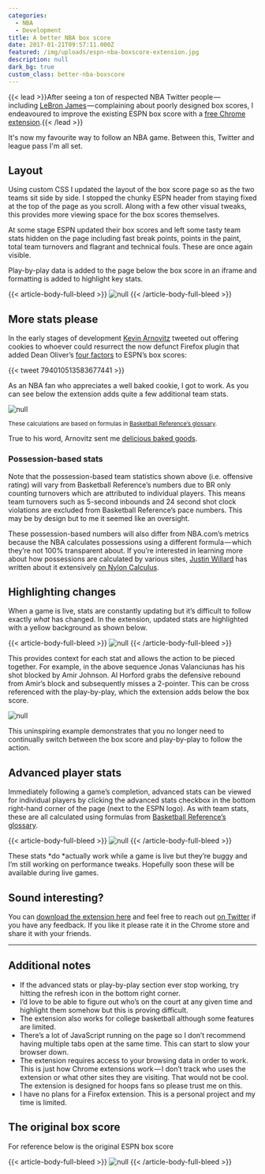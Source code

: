 ```yaml
---
categories:
  - NBA
  - Development
title: A better NBA box score
date: 2017-01-21T09:57:11.000Z
featured: /img/uploads/espn-nba-boxscore-extension.jpg
description: null
dark_bg: true
custom_class: better-nba-boxscore
---
```


{{< lead >}}After seeing a ton of respected NBA Twitter people — including [LeBron James](https://twitter.com/KingJames/status/784207016877256704) — complaining about poorly designed box scores, I endeavoured to improve the existing ESPN box score with a [free Chrome extension](https://goo.gl/3DmHU1).{{< /lead >}}

It's now my favourite way to follow an NBA game. Between this, Twitter and league pass I'm all set.

## Layout

Using custom CSS I updated the layout of the box score page so as the two teams sit side by side. I stopped the chunky ESPN header from staying fixed at the top of the page as you scroll. Along with a few other visual tweaks, this provides more viewing space for the box scores themselves.

At some stage ESPN updated their box scores and left some tasty team stats hidden on the page including fast break points, points in the paint, total team turnovers and flagrant and technical fouls. These are once again visible.

Play-by-play data is added to the page below the box score in an iframe and formatting is added to highlight key stats.

{{< article-body-full-bleed >}}
![null](/img/uploads/box-score-layout.jpg)
{{< /article-body-full-bleed >}}

## More stats please

In the early stages of development [Kevin Arnovitz](https://twitter.com/kevinarnovitz) tweeted out offering cookies to whoever could resurrect the now defunct Firefox plugin that added Dean Oliver’s [four factors](http://www.basketball-reference.com/about/factors.html) to ESPN’s box scores:

{{< tweet 794010513583677441 >}}

As an NBA fan who appreciates a well baked cookie, I got to work. As you can see below the extension adds quite a few additional team stats.

![null](/img/uploads/box-score-stats-team-stats.png)

<small>These calculations are based on formulas in [Basketball Reference’s glossary](http://www.basketball-reference.com/about/glossary.html).</small>

True to his word, Arnovitz sent me [delicious baked goods](https://twitter.com/lenymo/status/799756952335060992).

### Possession-based stats

Note that the possession-based team statistics shown above (i.e. offensive rating) will vary from Basketball Reference’s numbers due to BR only counting turnovers which are attributed to individual players. This means team turnovers such as 5-second inbounds and 24 second shot clock violations are excluded from Basketball Reference’s pace numbers. This may be by design but to me it seemed like an oversight.

These possession-based numbers will also differ from NBA.com’s metrics because the NBA calculates possessions using a different formula — which they’re not 100% transparent about. If you’re interested in learning more about how possessions are calculated by various sites, [Justin Willard](https://twitter.com/acrossthecourt) has written about it extensively [on Nylon Calculus](http://nyloncalculus.com/2015/12/21/nylon-calculus-101-possessions/).

## Highlighting changes

When a game is live, stats are constantly updating but it’s difficult to follow exactly *what* has changed. In the extension, updated stats are highlighted with a yellow background as shown below.

{{< article-body-full-bleed >}}
![null](/img/uploads/box-score-stats-play-sequence.jpg)
{{< /article-body-full-bleed >}}

This provides context for each stat and allows the action to be pieced together. For example, in the above sequence Jonas Valanciunas has his shot blocked by Amir Johnson. Al Horford grabs the defensive rebound from Amir’s block and subsequently misses a 2-pointer. This can be cross referenced with the play-by-play, which the extension adds below the box score.

![null](/img/uploads/play-by-play-stats-play-sequence.png)

This uninspiring example demonstrates that you no longer need to continually switch between the box score and play-by-play to follow the action.

## Advanced player stats

Immediately following a game’s completion, advanced stats can be viewed for individual players by clicking the advanced stats checkbox in the bottom right-hand corner of the page (next to the ESPN logo). As with team stats, these are all calculated using formulas from [Basketball Reference’s glossary](http://www.basketball-reference.com/about/glossary.html).

{{< article-body-full-bleed >}}
![null](/img/uploads/box-score-advanced-stats.png)
{{< /article-body-full-bleed >}}

These stats \*do \*actually work while a game is live but they’re buggy and I’m still working on performance tweaks. Hopefully soon these will be available during live games.

## Sound interesting?

You can [download the extension here](https://goo.gl/3DmHU1) and feel free to reach out [on Twitter](https://twitter.com/lenymo) if you have any feedback. If you like it please rate it in the Chrome store and share it with your friends.

---

## Additional notes

* If the advanced stats or play-by-play section ever stop working, try hitting the refresh icon in the bottom right corner.
* I’d love to be able to figure out who’s on the court at any given time and highlight them somehow but this is proving difficult.
* The extension also works for college basketball although some features are limited.
* There’s a lot of JavaScript running on the page so I don’t recommend having multiple tabs open at the same time. This can start to slow your browser down.
* The extension requires access to your browsing data in order to work. This is just how Chrome extensions work — I don’t track who uses the extension or what other sites they are visiting. That would not be cool. The extension is designed for hoops fans so please trust me on this.
* I have no plans for a Firefox extension. This is a personal project and my time is limited.

## The original box score

For reference below is the original ESPN box score

{{< article-body-full-bleed >}}
![null](/img/uploads/espn-boxscores-before.png)
{{< /article-body-full-bleed >}}







